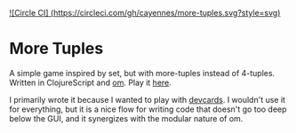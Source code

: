 [![Circle CI] (https://circleci.com/gh/cayennes/more-tuples.svg?style=svg)](https://circleci.com/gh/cayennes/more-tuples)

# More Tuples

A simple game inspired by set, but with more-tuples instead of 4-tuples.  Written in ClojureScript and [om](https://github.com/swannodette/om).  Play it [here](https://cayennes.github.io/more-tuples).

I primarily wrote it because I wanted to play with [devcards](https://github.com/bhauman/devcards).  I wouldn't use it for everything, but it is a nice flow for writing code that doesn't go too deep below the GUI, and it synergizes with the modular nature of om.

